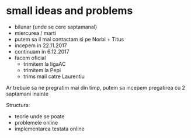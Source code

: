 # small ideas and problems                                                                  
  * bilunar (unde se cere saptamanal)                                                                    
  * miercurea / marti                                                           
  * putem sa il mai contactam si pe Norbi + Titus                               
  * incepem in 22.11.2017                                                       
  * continuam in 6.12.2017                                                         
  * facem oficial                                                               
    * trimitem la ligaAC                                                        
    * trimitem la Pepi
    * trims mail catre Laurentiu
    
Ar trebuie sa ne pregratim mai din timp, putem sa incepem pregatirea cu 2 saptamani inainte

Structura:
   * teorie unde se poate
   * problemele online
   * implementarea testata online
